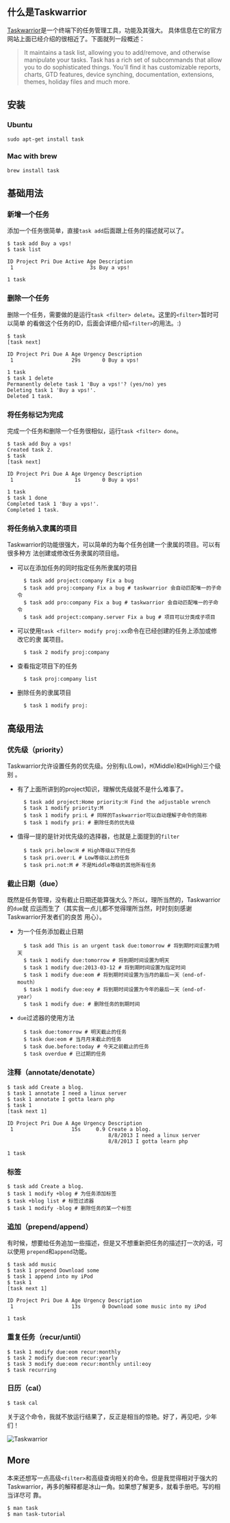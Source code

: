 
## 什么是Taskwarrior

[Taskwarrior](http://taskwarrior.org/)是一个终端下的任务管理工具，功能及其强大。
具体信息在它的官方网站上面已经介绍的很相近了。下面就列一段概述：

> It maintains a task list, allowing you to add/remove, and otherwise manipulate
> your tasks. Task has a rich set of subcommands that allow you to do
> sophisticated things. You'll find it has customizable reports, charts, GTD
> features, device synching, documentation, extensions, themes, holiday files
> and much more.

## 安装

### Ubuntu

	sudo apt-get install task

### Mac with brew

	brew install task

## 基础用法

### 新增一个任务

添加一个任务很简单，直接`task add`后面跟上任务的描述就可以了。

	$ task add Buy a vps!
	$ task list

	ID Project Pri Due Active Age Description
	 1                         3s Buy a vps!

	1 task

### 删除一个任务

删除一个任务，需要做的是运行`task <filter> delete`。这里的`<filter>`暂时可以简单
的看做这个任务的ID，后面会详细介绍`<filter>`的用法。:)

	$ task
	[task next]

	ID Project Pri Due A Age Urgency Description
	 1                   29s       0 Buy a vps!

	1 task
	$ task 1 delete
	Permanently delete task 1 'Buy a vps!'? (yes/no) yes
	Deleting task 1 'Buy a vps!'.
	Deleted 1 task.

### 将任务标记为完成

完成一个任务和删除一个任务很相似，运行`task <filter> done`。

	$ task add Buy a vps!
	Created task 2.
	$ task
	[task next]

	ID Project Pri Due A Age Urgency Description
	 1                    1s       0 Buy a vps!

	1 task
	$ task 1 done
	Completed task 1 'Buy a vps!'.
	Completed 1 task.

### 将任务纳入隶属的项目

Taskwarrior的功能很强大，可以简单的为每个任务创建一个隶属的项目。可以有很多种方
法创建或修改任务隶属的项目组。

* 可以在添加任务的同时指定任务所隶属的项目

		$ task add project:company Fix a bug
		$ task add proj:company Fix a bug # taskwarrior 会自动匹配唯一的子命令
		$ task add pro:company Fix a bug # taskwarrior 会自动匹配唯一的子命令
		$ task add project:company.server Fix a bug # 项目可以分类成子项目

* 可以使用`task <filter> modify proj:xx`命令在已经创建的任务上添加或修改它的隶
  属项目。

		$ task 2 modify proj:company

* 查看指定项目下的任务

		$ task proj:company list

* 删除任务的隶属项目

		$ task 1 modify proj:

## 高级用法

### 优先级（priority）

Taskwarrior允许设置任务的优先级。分别有`L`(Low)，`M`(Middle)和`H`(High)三个级别
。

* 有了上面所讲到的project知识，理解优先级就不是什么难事了。

		$ task add project:Home priority:H Find the adjustable wrench
		$ task 1 modify priority:M
		$ task 1 modify pri:L # 同样的Taskwarrior可以自动理解子命令的简称
		$ task 1 modify pri: # 删除任务的优先级

* 值得一提的是针对优先级的选择器，也就是上面提到的`filter`

		$ task pri.below:H # High等级以下的任务
		$ task pri.over:L # Low等级以上的任务
		$ task pri.not:M # 不是Middle等级的其他所有任务

### 截止日期（due）

既然是任务管理，没有截止日期还能算强大么？所以，理所当然的，Taskwarrior的`due`就
应运而生了（其实我一点儿都不觉得理所当然，时时刻刻感谢Taskwarrior开发者们的良苦
用心）。

* 为一个任务添加截止日期

		$ task add This is an urgent task due:tomorrow # 将到期时间设置为明天
		$ task 1 modify due:tomorrow # 将到期时间设置为明天
		$ task 1 modify due:2013-03-12 # 将到期时间设置为指定时间
		$ task 1 modify due:eom # 将到期时间设置为当月的最后一天（end-of-mouth）
		$ task 1 modify due:eoy # 将到期时间设置为今年的最后一天（end-of-year）
		$ task 1 modify due: # 删除任务的到期时间

* `due`过滤器的使用方法

		$ task due:tomorrow # 明天截止的任务
		$ task due:eom # 当月月末截止的任务
		$ task due.before:today # 今天之前截止的任务
		$ task overdue # 已过期的任务

### 注释（annotate/denotate）

	$ task add Create a blog.
	$ task 1 annotate I need a linux server
	$ task 1 annotate I gotta learn php
	$ task 1
	[task next 1]

	ID Project Pri Due A Age Urgency Description
	 1                   15s     0.9 Create a blog.
	                                 8/8/2013 I need a linux server
	                                 8/8/2013 I gotta learn php

	1 task

### 标签

	$ task add Create a blog.
	$ task 1 modify +blog # 为任务添加标签
	$ task +blog list # 标签过滤器
	$ task 1 modify -blog # 删除任务的某一个标签

### 追加（prepend/append）

有时候，想要给任务追加一些描述，但是又不想重新把任务的描述打一次的话，可以使用
`prepend`和`append`功能。

	$ task add music
	$ task 1 prepend Download some
	$ task 1 append into my iPod
	$ task 1
	[task next 1]

	ID Project Pri Due A Age Urgency Description
	 1                   13s       0 Download some music into my iPod

	1 task

### 重复任务（recur/until）

	$ task 1 modify due:eom recur:monthly
	$ task 2 modify due:eom recur:yearly
	$ task 3 modify due:eom recur:monthly until:eoy
	$ task recurring

### 日历（cal）

	$ task cal

关于这个命令，我就不放运行结果了，反正是相当的惊艳。好了，再见吧，少年们！

![Taskwarrior](/images/task.jpg)

## More

本来还想写一点高级`<filter>`和高级查询相关的命令。但是我觉得相对于强大的
Taskwarrior，再多的解释都是冰山一角。如果想了解更多，就看手册吧。写的相当详尽可
靠。

	$ man task
	$ man task-tutorial